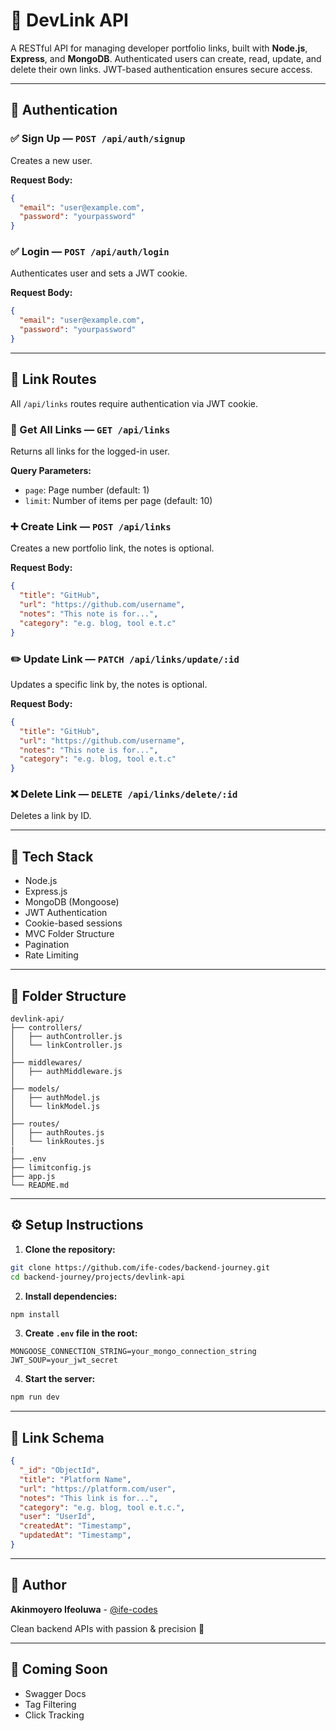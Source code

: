 
# 🔗 DevLink API

A RESTful API for managing developer portfolio links, built with **Node.js**, **Express**, and **MongoDB**. Authenticated users can create, read, update, and delete their own links. JWT-based authentication ensures secure access.

---

## 🔐 Authentication

### ✅ Sign Up — `POST /api/auth/signup`

Creates a new user.

**Request Body:**
```json
{
  "email": "user@example.com",
  "password": "yourpassword"
}
```

### ✅ Login — `POST /api/auth/login`

Authenticates user and sets a JWT cookie.

**Request Body:**
```json
{
  "email": "user@example.com",
  "password": "yourpassword"
}
```

---

## 🔗 Link Routes

All `/api/links` routes require authentication via JWT cookie.

### 📄 Get All Links — `GET /api/links`

Returns all links for the logged-in user.

**Query Parameters:**
- `page`: Page number (default: 1)
- `limit`: Number of items per page (default: 10)

### ➕ Create Link — `POST /api/links`

Creates a new portfolio link, the notes is optional.

**Request Body:**
```json
{
  "title": "GitHub",
  "url": "https://github.com/username",
  "notes": "This note is for...",
  "category": "e.g. blog, tool e.t.c"
}
```

### ✏️ Update Link — `PATCH /api/links/update/:id`

Updates a specific link by, the notes is optional.

**Request Body:**
```json
{
  "title": "GitHub",
  "url": "https://github.com/username",
  "notes": "This note is for...",
  "category": "e.g. blog, tool e.t.c"
}
```

### ❌ Delete Link — `DELETE /api/links/delete/:id`

Deletes a link by ID.

---

## 🧩 Tech Stack

- Node.js
- Express.js
- MongoDB (Mongoose)
- JWT Authentication
- Cookie-based sessions
- MVC Folder Structure
- Pagination
- Rate Limiting

---

## 📁 Folder Structure

```
devlink-api/
├── controllers/
│   ├── authController.js
│   └── linkController.js
│
├── middlewares/
│   ├── authMiddleware.js
│
├── models/
│   ├── authModel.js
│   └── linkModel.js
│
├── routes/
│   ├── authRoutes.js
│   └── linkRoutes.js
|
├── .env
├── limitconfig.js
├── app.js
└── README.md
```

---

## ⚙️ Setup Instructions

1. **Clone the repository:**

```bash
git clone https://github.com/ife-codes/backend-journey.git
cd backend-journey/projects/devlink-api
```

2. **Install dependencies:**

```bash
npm install
```

3. **Create `.env` file in the root:**

```
MONGOOSE_CONNECTION_STRING=your_mongo_connection_string
JWT_SOUP=your_jwt_secret
```

4. **Start the server:**

```bash
npm run dev
```

---

## 🧪 Link Schema

```json
{
  "_id": "ObjectId",
  "title": "Platform Name",
  "url": "https://platform.com/user",
  "notes": "This link is for...",
  "category": "e.g. blog, tool e.t.c.",
  "user": "UserId",
  "createdAt": "Timestamp",
  "updatedAt": "Timestamp",
}
```

---

## 🚀 Author

**Akinmoyero Ifeoluwa** - [@ife-codes](https://github.com/ife-codes)

Clean backend APIs with passion & precision 🚀

---

## 📌 Coming Soon

- Swagger Docs
- Tag Filtering
- Click Tracking
